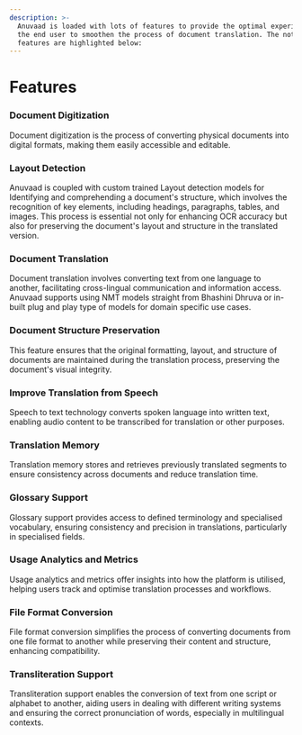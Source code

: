 ```yaml
---
description: >-
  Anuvaad is loaded with lots of features to provide the optimal experience for
  the end user to smoothen the process of document translation. The notable
  features are highlighted below:
---
```


# Features

### Document Digitization

Document digitization is the process of converting physical documents into digital formats, making them easily accessible and editable.

### Layout Detection

Anuvaad is coupled with custom trained Layout detection models for Identifying and comprehending a document's structure, which involves the recognition of key elements, including headings, paragraphs, tables, and images. This process is essential not only for enhancing OCR accuracy but also for preserving the document's layout and structure in the translated version.

### Document Translation

Document translation involves converting text from one language to another, facilitating cross-lingual communication and information access. Anuvaad supports using NMT models straight from Bhashini Dhruva or in-built plug and play type of models for domain specific use cases.

### Document Structure Preservation

This feature ensures that the original formatting, layout, and structure of documents are maintained during the translation process, preserving the document's visual integrity.

### Improve Translation from Speech

Speech to text technology converts spoken language into written text, enabling audio content to be transcribed for translation or other purposes.

### Translation Memory

Translation memory stores and retrieves previously translated segments to ensure consistency across documents and reduce translation time.

### Glossary Support

Glossary support provides access to defined terminology and specialised vocabulary, ensuring consistency and precision in translations, particularly in specialised fields.

### Usage Analytics and Metrics

Usage analytics and metrics offer insights into how the platform is utilised, helping users track and optimise translation processes and workflows.

### File Format Conversion

File format conversion simplifies the process of converting documents from one file format to another while preserving their content and structure, enhancing compatibility.

### Transliteration Support

Transliteration support enables the conversion of text from one script or alphabet to another, aiding users in dealing with different writing systems and ensuring the correct pronunciation of words, especially in multilingual contexts.
